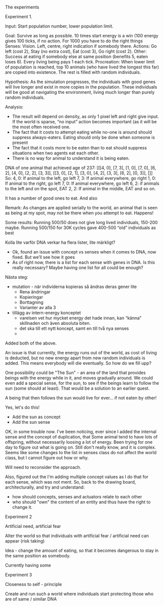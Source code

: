 The experiments

Experiment 1.

Input: Start population number, lower population limit.

Goal: Survive as long as possible. 10 times start energy is a win (100 energy gives 100 ticks, if no action. For 1000 you have to do the right things
Senses: Vision. Left, centre, right indication if somebody there.
Actions: Go left (cost 2), Stay (no extra cost), Eat (cost 3), Go right (cost 2). 
Other: Success at eating if somebody else at same position (benefits 5, eaten loses 6). Every living being pays 1 each tick.
Procreation: When lower limit of population is reached, top 10 animals (who have lived the longest this far) are copied into existence. The rest is filled with random individuals.


Hypothesis: As the simulation progresses, the individuals with good genes will live longer and exist in more copies in the population. These individuals will be good at navigating the environment, living much longer than purely random individuals.


Analysis:

- The result will depend on density, as only 1 pixel left and right give input. If the world is sparse, “no input” action becomes important (as it will be the most often received one.
- The fact that it costs to attempt eating while no-one is around should suppress always-eaters. Eating should only be done when someone is present
- The fact that it costs more to be eaten than to eat should suppress situations when two agents eat each other.
- There is no way for animal to understand it is being eaten.

DNA of one animal that achieved age of 237: [[[4, 0], [7, 3], [1, 0], [7, 0], [6, 2], [4, 0], [2, 2], [3, 3]], [[3, 0], [2, 1], [3, 0], [4, 2], [3, 3], [6, 2], [0, 3]], []]
So: 
4, 0: If animal to the left, go left
7, 3: If animal everywhere, go right
1, 0: If animal to the right, go left
7, 0: If animal everywhere, go left
6, 2: if animals to the left and on the spot, EAT
2, 2: If animal in the middle, EAT
and so on.

It has a number of good ones to eat. And also 

Remark: As changes are applied serially to the world, an animal that is seen as being at my spot, may not be there when you attempt to eat. Happens!

Some results:
Running 500/50 does not give long lived individuals, 150-200 maybe.
Running 500/150 for 30K cycles gave 400-500 “old” individuals as best



Kolla lite varför DNA verkar ha flera lister, lite märkligt?
- Ok, found an issue with concept vs senses when it comes to DNA, now fixed. But we’ll see how it goes
- As of right now, there is a list for each sense with genes in DNA. Is this really necessary? Maybe having one list for all could be enough?

Nästa steg:

- mutation - när individerna kopieras så ändras deras gener lite
    - Rena ändringar
    - Kopieringar
    - Borttagning
    - Varianter av alla 3
- tillägg av intern-energy konceptet
    - varelsen vet hur mycket energy det hade innan, kan “känna” skillnaden och även absoluta biten.
    - det ska till ett nytt koncept, samt en till två  nya senses
    - 


Added both of the above.

An issue is that currently, the energy runs out of the world, as cost of living is deducted, but no new energy
apart from new random individuals is added. This means everybody will die eventually. So how do we fill upp?

One possibility could be "The Sun" - an area of the land that provides beings with the energy while in it, 
and moves gradually around. We could even add a special sense, for the sun, to see if the beings learn to follow
the sun (some should at least). That would be a solution to an earlier quest.

A being that then follows the sun would live for ever... if not eaten by other!

Yes, let's do this!

- Add the sun as concept
- Add the sun sense


OK, in some trouble now. I've been noticing, ever since I added the internal sense and the concept of duplication, that
Some animal tend to have lots of offspring, without necessarily loosing a lot of energy. Been trying for one day to figure out what is going on.
Still don't really know, and it is complex. Seems like some changes to the list in senses class do not affect the world class, but 
I cannot figure out how or why.

Will need to reconsider the approach.

Also, figured out the I'm adding multiple concept values as I do that for each sense, which was not ment. So, back to the drawing board, 
architecturally, and try and understand:
- how should concepts, senses and actuators relate to each other
- who should "own" the content of an entity and thus have the right to change it.


Experiment 2

Artificial need, artificial fear

Alter the world so that individuals with artificial fear / artificial need can appear (risk taking)

Idea - change the amount of eating, so that it becomes dangerous to stay in the same position as somebody.

Currently having some 





Experiment 3

Closeness to self - principle

Create and run such a world where individuals start protecting those who are of same / similar DNA

